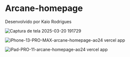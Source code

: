 # Arcane-homepage
Desenvolvido por Kaio Rodrigues

![Captura de tela 2025-03-20 191729](https://github.com/user-attachments/assets/393017c5-5825-4f93-acff-4a621d55ca8e)

![iPhone-13-PRO-MAX-arcane-homepage-ao24 vercel app](https://github.com/user-attachments/assets/a53ff92f-17f1-47f6-8c7c-7838589486cd)

![iPad-PRO-11-arcane-homepage-ao24 vercel app](https://github.com/user-attachments/assets/945599ed-f3bb-4437-82b8-ddb56a47d47d)
